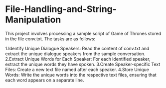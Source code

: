 # File-Handling-and-String-Manipulation
This project involves processing a sample script of Game of Thrones stored in the file conv.txt. The tasks are as follows:

1.Identify Unique Dialogue Speakers: Read the content of conv.txt and extract the unique dialogue speakers from the sample conversation.
2.Extract Unique Words for Each Speaker: For each identified speaker, extract the unique words they have spoken.
3.Create Speaker-specific Text Files: Create a new text file named after each speaker.
4.Store Unique Words: Write the unique words into the respective text files, ensuring that each word appears on a separate line.
